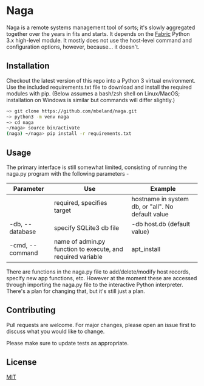 # Naga

Naga is a remote systems management tool of sorts; it's slowly aggregated together over the years in fits and starts. It depends on the [Fabric](http://www.fabfile.org/) Python 3.x high-level module. It mostly does not use the host-level command and configuration options, however, because... it doesn't.

## Installation

Checkout the latest version of this repo into a Python 3 virtual environment. Use the included requirements.txt file to download and install the required modules with pip. (Below assumes a bash/zsh shell on Linux/MacOS; installation on Windows is similar but commands will differ slightly.)

```bash
~> git clone https://github.com/mbeland/naga.git
~> python3 -m venv naga
~> cd naga
~/naga> source bin/activate
(naga) ~/naga> pip install -r requirements.txt
```

## Usage

The primary interface is still somewhat limited, consisting of running the naga.py program with the following parameters -

| Parameter | Use | Example |
|-----------|-----|---------|
| <hostname> | required, specifies target | hostname in system db, or "all". No default value |
| -db, --database | specify SQLite3 db file | -db host.db (default value) |
| -cmd, --command | name of admin.py function to execute, and required variable | apt_install <packagename> |

There are functions in the naga.py file to add/delete/modify host records, specify new app functions, etc. However at the moment these are accessed through importing the naga.py file to the interactive Python interpreter. There's a plan for changing that, but it's still just a plan.

## Contributing
Pull requests are welcome. For major changes, please open an issue first to discuss what you would like to change.

Please make sure to update tests as appropriate.

## License
[MIT](https://choosealicense.com/licenses/mit/)
